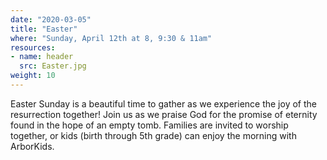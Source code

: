 ```yaml
---
date: "2020-03-05"
title: "Easter"
where: "Sunday, April 12th at 8, 9:30 & 11am"
resources:
- name: header
  src: Easter.jpg
weight: 10
---
```

 
Easter Sunday is a beautiful time to gather as we experience the joy of the resurrection together!  Join us as we praise God for the promise of eternity found in the hope of an empty tomb. Families are invited to worship together, or kids (birth through 5th grade) can enjoy the morning with ArborKids. 

